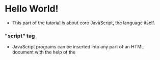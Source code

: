 # Hello World!

- This part of the tutorial is about core JavaScript, the language itself.

### "script" tag

- JavaScript programs can be inserted into any part of an HTML document with the help of the <script> tag. For instance:
  ```html
  <body>
    <p>Before the script...</p>

    <script>
      alert( 'Hello, world!' );
    </script>

    <p>...After the script.</p>
  </body>
  ```

### Moren markup

- The <script> tag has a few attributes that are rarely used nowadays but can still be found in old code: `The type attribute: <script type=…>` The old HTML standard, HTML4, required a script to have a type. Usually it was type="text/javascript". It’s not required anymore

### External scripts

- If we have a lot of JavaScript code, we can put it into a separate file. Script files are attached to HTML with the src attribute:
  ```html
  <script src="/path/to/script.js"></script>
  ```
  
  > As a rule, only the simplest scripts are put into HTML. More complex ones reside in separate files.
    The benefit of a separate file is that the browser will download it and store it in its cache.
    Other pages that reference the same script will take it from the cache instead of downloading it, so the file is actually downloaded only once.
    That reduces traffic and makes pages faster.

<br>
<br>

# Code Structure

- We recommend putting semicolons between statements even if they are separated by newlines. This rule is widely adopted by the community. Let’s note once again – it is possible to leave out semicolons most of the time. But it’s safer to use them. 

<br>
<br>


# The modern mode, "use strict"

- For a long time, JavaScript evolved without compatibility issues. New features were added to the language while old functionality didn’t change.

  This was the case until 2009 when ECMAScript 5 (ES5) appeared. It added new features to the language and modified some of the existing ones. To keep the old code working, most such modifications are off by default. You need to explicitly enable them with a special directive: `"use strict"`.
  
### "use strict"

- The directive looks like a string: "use strict" or 'use strict'. When it is located at the top of a script, the whole script works the “modern” way. For example:
  ```js
  "use strict";

  // this code works the modern way
  ...
  ```
  We will learn functions (a way to group commands) soon. Looking ahead, let’s note that "use strict" can be put at the beginning of the function body instead of the whole script. Doing that enables strict mode in that function only. But usually, people use it for the whole script.
  
`! CAUTION !` -- There is no directive like "no use strict" that reverts the engine to old behavior. Once we enter strict mode, there’s no going back.

> Always "use strict" it is the modern way of doing things, it is usually a very specific tasks that require default js.

<br>
<Br>

# Variables 

### Variables

- To create a variable in JavaScript, use the `let` keyword.
  ```js
  let foo = 15;
  ```
  
  > In older scripts, you may also find another keyword: var instead of let: The var keyword is almost the same as let. It also declares a variable, but in a slightly different, “old-school” way.
  
### Constants

- To declare a constant (unchanging) variable, use `const` instead of `let`:
  ```js
  const myBirthday = '18.04.1982';
  ```
  There is a widespread practice to use constants as aliases for difficult-to-remember values that are known prior to execution and write them with UPPERCASE.
  ```js
  const COLOR_RED = "#F00";
  const COLOR_GREEN = "#0F0";
  const COLOR_BLUE = "#00F";
  const COLOR_ORANGE = "#FF7F00";
  ```

<br>
<br>

# Type Conversions

- In javascript Most of the time, operators and functions automatically convert the values given to them to the right type. For example, alert automatically converts any value to a string to show it. Mathematical operations convert values to numbers. There are also cases when we need to explicitly convert a value to the expected type. 
  ```js
  console.log("12" + "15")  // strigns are converted to int
  
  let a = 15;
  
  String(a)  // converts it into a string
  Boolean(a) // converts it into a boolean 
  Number(a)  // converts it into a integer
  ```
  
  Also if you see the first line above wehen strings are converted to int its not always the case. if there is one string and one integer they are converted to strings and it may cause you some un expected errors. That is why it is important to explicit your types in javascript if you are just starting out with the language.
  ```js
  console.log("12" + "15")  // prints 27
  console.log("1" + 2)      // prints 12
  console.log(1 + 4 + "2")  // prints 52 not 142
  ```
  And also note that these string concatenetion on type conversions coded above are specific for `+` operator. It does not work on other ones, such as:
  ```js
  console.log("2" - 1)  // prints 1
  ```

<br>
<br>

# Comparisons 

- While comparing things with operators such as `==` , `>=` ... etc. Remember type conversions can be powerful tool and also it can shoot you in the leg. If you use the normal comparison operators, by default the langauge uses type conversions but if you want to strictly check if you are comparing two same types you can use these:
  ```
  ===
  <==
  >==
  ```
  Always use strict type comparisons if you are not using the specific type conversions

<br>
<br>

# Interaction: alert, prompt, confirm

- In this part of the tutorial we cover JavaScript language “as is”, without environment-specific tweaks.

  But we’ll still be using the browser as our demo environment, so we should know at least a few of its user-interface functions. In this chapter, we’ll get familiar with the browser functions alert, prompt and confirm.
  
### alert

- The syntax:
  ```
  alert(message);
  ```
  This shows a message and pauses script execution until the user presses “OK”.
  
  For example:
  ```js
  alert("Hello");
  ```

### prompt

- The syntax:
  ```
  prompt(title, [default]);
  ```
  It shows a modal window with a text message, an input field for the visitor, and the buttons OK/Cancel.
  ```js
  let age = prompt('How old are you?', 100);
  ```
  Default value is optional but it is good practice to have it, even if it is an empty string '', for older browsers.

### confirm 

- The syntax:
  ```
  confirm(question);
  ```
  The function confirm shows a modal window with a question and two buttons: OK and Cancel. The result is true if OK is pressed and false otherwise.
  ```js
  let isBoss = confirm("Are you the boss?");
  ```

<br>
<br>

# Conditional Operators

- You can write conditional statements in javascript like this:
  ```js
  if (year < 2015) {
    alert( 'Too early...' );
  } else if (year > 2015) {
    alert( 'Too late' );
  } else {
    alert( 'Exactly!' );
  }
  ```
  
- And also we can compress these conditionals into a single statement with `?` operators such as this. The syntax is:
  ```
  let result = condition ? value1 : value2;
  ```
  The condition is evaluated: if it’s truthy then value1 is returned, otherwise – value2.
  ```js
  let accessAllowed = (age > 18) ? alert("right") : alret("wrong");
  ```

<br>
<br>

# Loops

- You can write loops in javascript with the following syntax:

  `while loops` --
  ```js
  let i = 0;
  while (i < 3) { // shows 0, then 1, then 2
    alert( i );
    i++;
  }
  ```
  
  `do...while` -- 
  ```js
  let i = 0;
  do {
    alert( i );
    i++;
  } while (i < 3);
  ```
  
  `for loops` --
  ```js
  for (let i = 0; i < 3; i++) { 
    alert(i);
  }
  ```
  
- Javascript uses tha common `break`, `continue` loop control directives.

<br>
<br>

# Switch statement

- I am not going to note down siwtch because I do not use it that much but the javascript syntax is this:
  ```js
  let a = 2 + 2;

  switch (a) {
    case 3:
      alert( 'Too small' );
      break;
    case 4:
      alert( 'Exactly!' );
      break;
    case 5:
      alert( 'Too large' );
      break;
    default:
      alert( "I don't know such values" );
  }
  ```

<br>
<br>

# Functions

- The syntax of writing functions in javascript is:
  ```js
  function name(parameters) {
    return ...
  }
  ```

- Remember in javascript if an parameter is defined in the functions declaration and it is not provided during it's execution, javascript passes a `undefined` value to that parameter. It wont throw you an compile error. So it is good practice to set default values to your paramters to avoid them being undefined:
  ```js
  function name(pram="default_value) {...}
  ```
  
  > Old editions of JavaScript did not support default parameters. So there are alternative ways to support them, that you can find mostly in the old scripts. For instance, an explicit check for being undefined:
    ```js
    function showMessage(text) {
      if (text === undefined) {
        text = 'no text given';
      }

      alert(text );
    }
    ```

<br>
<br>

# Function Expressions 

- There is another syntax for creating a function that is called a Function Expression. It passes anonymous functions to variables

  It looks like this:
  ```js
  let sayHi = function() {
    alert( "Hello" );
  };
  
  sayHi()
  ```


<br>
<br>

# Arrow Functions

<br>
<br>

# JavaScript Specials

